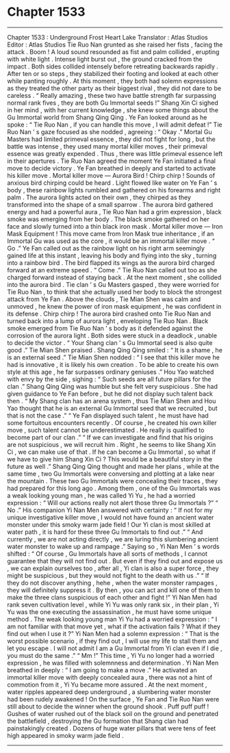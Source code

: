 
# Chapter 1533


---

Chapter 1533 : Underground Frost Heart Lake
Translator :
Atlas Studios
Editor :
Atlas Studios
Tie Ruo Nan grunted as she raised her fists , facing the attack .
Boom !
A loud sound resounded as fist and palm collided , erupting with white light .
Intense light burst out , the ground cracked from the impact .
Both sides collided intensely before retreating backwards rapidly . After ten or so steps , they stabilized their footing and looked at each other while panting roughly .
At this moment , they both had solemn expressions as they treated the other party as their biggest rival , they did not dare to be careless .
“ Really amazing , these two have battle strength far surpassing normal rank fives , they are both Gu Immortal seeds !” Shang Xin Ci sighed in her mind , with her current knowledge , she knew some things about the Gu Immortal world from Shang Qing Qing .
Ye Fan looked around as he spoke : “ Tie Ruo Nan , if you can handle this move , I will admit defeat !”
Tie Ruo Nan ’ s gaze focused as she nodded , agreeing : “ Okay .”
Mortal Gu Masters had limited primeval essence , they did not fight for long , but the battle was intense , they used many mortal killer moves , their primeval essence was greatly expended .
Thus , there was little primeval essence left in their apertures . Tie Ruo Nan agreed the moment Ye Fan initiated a final move to decide victory .
Ye Fan breathed in deeply and started to activate his killer move .
Mortal killer move — Aurora Bird !
Chirp chirp !
Sounds of anxious bird chirping could be heard .
Light flowed like water on Ye Fan ’ s body , these rainbow lights rumbled and gathered on his forearms and right palm .
The aurora lights acted on their own , they chirped as they transformed into the shape of a small sparrow .
The aurora bird gathered energy and had a powerful aura , Tie Ruo Nan had a grim expression , black smoke was emerging from her body . The black smoke gathered on her face and slowly turned into a thin black iron mask .
Mortal killer move — Iron Mask Equipment !
This move came from Iron Mask true inheritance , if an Immortal Gu was used as the core , it would be an immortal killer move .
“ Go .” Ye Fan called out as the rainbow light on his right arm seemingly gained life at this instant , leaving his body and flying into the sky , turning into a rainbow bird .
The bird flapped its wings as the aurora bird charged forward at an extreme speed .
“ Come .” Tie Ruo Nan called out too as she charged forward instead of staying back .
At the next moment , she collided into the aurora bird .
Tie clan ’ s Gu Masters gasped , they were worried for Tie Ruo Nan , to think that she actually used her body to block the strongest attack from Ye Fan .
Above the clouds , Tie Mian Shen was calm and unmoved , he knew the power of iron mask equipment , he was confident in its defense .
Chirp chirp !
The aurora bird crashed onto Tie Ruo Nan and turned back into a lump of aurora light , enveloping Tie Ruo Nan .
Black smoke emerged from Tie Ruo Nan ’ s body as it defended against the corrosion of the aurora light .
Both sides were stuck in a deadlock , unable to decide the victor .
“ Your Shang clan ’ s Gu Immortal seed is also quite good .” Tie Mian Shen praised .
Shang Qing Qing smiled : “ It is a shame , he is an external seed .”
Tie Mian Shen nodded : “ I see that this killer move he had is innovative , it is likely his own creation . To be able to create his own style at this age , he far surpasses ordinary geniuses .”
Hou Yao watched with envy by the side , sighing : “ Such seeds are all future pillars for the clan .”
Shang Qing Qing was humble but she felt very suspicious . She had given guidance to Ye Fan before , but he did not display such talent back then .
“ My Shang clan has an arena system , thus Tie Mian Shen and Hou Yao thought that he is an external Gu Immortal seed that we recruited , but that is not the case .”
“ Ye Fan displayed such talent , he must have had some fortuitous encounters recently . Of course , he created his own killer move , such talent cannot be underestimated . He really is qualified to become part of our clan .”
“ If we can investigate and find that his origins are not suspicious , we will recruit him . Right , he seems to like Shang Xin Ci , we can make use of that . If he can become a Gu Immortal , so what if we have to give him Shang Xin Ci ? This would be a beautiful story in the future as well .”
Shang Qing Qing thought and made her plans , while at the same time , two Gu Immortals were conversing and plotting at a lake near the mountain .
These two Gu Immortals were concealing their traces , they had prepared for this long ago .
Among them , one of the Gu Immortals was a weak looking young man , he was called Yi Yu , he had a worried expression : “ Will our actions really not alert those three Gu Immortals ?”
“ No .” His companion Yi Nan Men answered with certainty : “ If not for my unique investigative killer move , I would not have found an ancient water monster under this smoky warm jade field ! Our Yi clan is most skilled at water path , it is hard for these three Gu Immortals to find out .”
“ And currently , we are not acting directly , we are luring this slumbering ancient water monster to wake up and rampage .”
Saying so , Yi Nan Men ’ s words shifted : “ Of course , Gu Immortals have all sorts of methods , I cannot guarantee that they will not find out . But even if they find out and expose us , we can explain ourselves too , after all , Yi clan is also a super force , they might be suspicious , but they would not fight to the death with us .”
“ If they do not discover anything , hehe , when the water monster rampages , they will definitely suppress it . By then , you can act and kill one of them to make the three clans suspicious of each other and fight !”
Yi Nan Men had rank seven cultivation level , while Yi Yu was only rank six , in their plan , Yi Yu was the one executing the assassination , he must have some unique method .
The weak looking young man Yi Yu had a worried expression : “ I am not familiar with that move yet , what if the activation fails ? What if they find out when I use it ?”
Yi Nan Men had a solemn expression : “ That is the worst possible scenario , if they find out , I will use my life to stall them and let you escape . I will not admit I am a Gu Immortal from Yi clan even if I die , you must do the same .”
“ Mm !” This time , Yi Yu no longer had a worried expression , he was filled with solemnness and determination .
Yi Nan Men breathed in deeply : “ I am going to make a move .”
He activated an immortal killer move with deeply concealed aura , there was not a hint of commotion from it , Yi Yu became more assured .
At the next moment , water ripples appeared deep underground , a slumbering water monster had been rudely awakened !
On the surface , Ye Fan and Tie Ruo Nan were still about to decide the winner when the ground shook .
Puff puff puff !
Gushes of water rushed out of the black soil on the ground and penetrated the battlefield , destroying the Gu formation that Shang clan had painstakingly created .
Dozens of huge water pillars that were tens of feet high appeared in smoky warm jade field .

---

